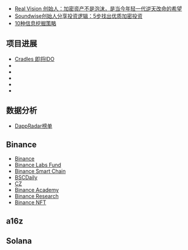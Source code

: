 

- [Real Vision 创始人：加密资产不是泡沫，是当今年轻一代逆天改命的希望](https://www.chainnews.com/articles/593853693287.htm)
- [Soundwise创始人分享投资逻辑：5步找出优质加密投资](https://www.theblockbeats.info/news/28753?search=1)
- [10种信息挖掘策略](https://www.theblockbeats.info/news/29204)

## 项目进展
- [Cradles 即将IDO](https://twitter.com/cradlesio?ref=block123)
- []()
- []()
- []()
- []()
- []()

## 数据分析
- [DappRadar榜单](https://www.chainnews.com/u/847593807711.htm)

## Binance
- [Binance](https://twitter.com/binance)
- [Binance Labs Fund](https://twitter.com/BinanceLabs)
- [Binance Smart Chain](https://twitter.com/BinanceChain)
- [BSCDaily](https://twitter.com/bsc_daily)
- [CZ](https://twitter.com/cz_binance)
- [Binance Academy](https://twitter.com/BinanceAcademy)
- [Binance Research](https://twitter.com/BinanceResearch)
- [Binance NFT](https://twitter.com/TheBinanceNFT)


## a16z


## Solana

## 
## 
## 
## 
## 
## 